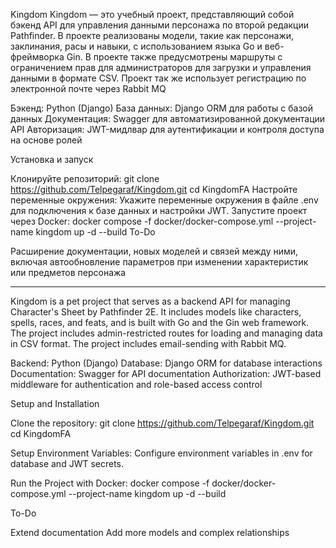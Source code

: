 Kingdom
Kingdom — это учебный проект, представляющий собой бэкенд API для управления данными персонажа по второй редакции Pathfinder. В проекте реализованы модели, такие как персонажи, заклинания, расы и навыки, с использованием языка Go и веб-фреймворка Gin. В проекте также предусмотрены маршруты с ограничением прав для администраторов для загрузки и управления данными в формате CSV. Проект так же использует регистрацию по электронной почте через Rabbit MQ

Бэкенд: Python (Django) База данных: Django ORM для работы с базой данных Документация: Swagger для автоматизированной документации API Авторизация: JWT-мидлвар для аутентификации и контроля доступа на основе ролей

Установка и запуск

Клонируйте репозиторий: git clone https://github.com/Telpegaraf/Kingdom.git cd KingdomFA
Настройте переменные окружения: Укажите переменные окружения в файле .env для подключения к базе данных и настройки JWT.
Запустите проект через Docker: docker compose -f docker/docker-compose.yml --project-name kingdom up -d --build
To-Do

Расширение документации, новых моделей и связей между ними, включая автообновление параметров при изменении характеристик или предметов персонажа
_______________________________________________________________________________________________________________
Kingdom is a pet project that serves as a backend API for managing Character's Sheet by Pathfinder 2E. It includes models like characters, spells, races, and feats, and is built with Go and the Gin web framework. The project includes admin-restricted routes for loading and managing data in CSV format. The project includes email-sending with Rabbit MQ.

Backend: Python (Django) Database: Django ORM for database interactions Documentation: Swagger for API documentation Authorization: JWT-based middleware for authentication and role-based access control

Setup and Installation

Clone the repository: git clone https://github.com/Telpegaraf/Kingdom.git cd KingdomFA

Setup Environment Variables: Configure environment variables in .env for database and JWT secrets.

Run the Project with Docker: docker compose -f docker/docker-compose.yml --project-name kingdom up -d --build

To-Do

Extend documentation
Add more models and complex relationships
